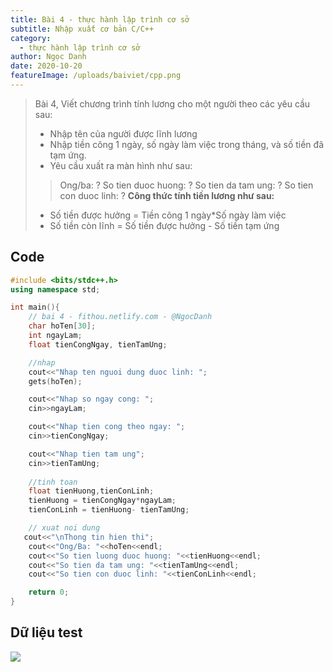 ```yaml
---
title: Bài 4 - thực hành lập trình cơ sở
subtitle: Nhập xuất cơ bản C/C++
category:
  - thực hành lập trình cơ sở
author: Ngọc Danh
date: 2020-10-20
featureImage: /uploads/baiviet/cpp.png
---
```


> Bài 4, Viết chương trình tính lương cho một người theo các yêu cầu sau: 
> - Nhập tên của người được lĩnh lương
> - Nhập tiền công 1 ngày, số ngày làm việc trong tháng, và số tiền đã tạm ứng.
>- Yêu cầu xuất ra màn hình như sau:
>> Ong/ba: ?
>> So tien duoc huong: ?
>> So tien da tam ung: ?
>> So tien con duoc linh: ?
> **Công thức tính tiền lương như sau:**
>- Số tiền được hưởng = Tiền công 1 ngày*Số ngày làm việc
>- Số tiền còn lĩnh = Số tiền được hưởng - Số tiền tạm ứng

## Code  
```c++
#include <bits/stdc++.h>
using namespace std;

int main(){
	// bai 4 - fithou.netlify.com - @NgocDanh
	char hoTen[30];
	int ngayLam;
	float tienCongNgay, tienTamUng;

	//nhap
	cout<<"Nhap ten nguoi dung duoc linh: ";
	gets(hoTen);

	cout<<"Nhap so ngay cong: ";
	cin>>ngayLam;

	cout<<"Nhap tien cong theo ngay: ";
	cin>>tienCongNgay;

	cout<<"Nhap tien tam ung";
	cin>>tienTamUng;
	
	//tinh toan
	float tienHuong,tienConLinh;
	tienHuong = tienCongNgay*ngayLam;
	tienConLinh = tienHuong- tienTamUng;

	// xuat noi dung
   cout<<"\nThong tin hien thi";
	cout<<"Ong/Ba: "<<hoTen<<endl;	
	cout<<"So tien luong duoc huong: "<<tienHuong<<endl;
	cout<<"So tien da tam ung: "<<tienTamUng<<endl;
	cout<<"So tien con duoc linh: "<<tienConLinh<<endl;

	return 0;
}

```

## Dữ liệu test  

![](https://i.ibb.co/9hrfd8G/bai4-thcs.jpg)